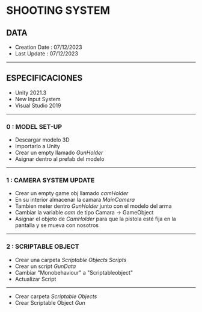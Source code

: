 # SHOOTING SYSTEM
## DATA
- Creation Date : 07/12/2023
- Last Update : 07/12/2023
---
## ESPECIFICACIONES
- Unity 2021.3
- New Input System
- Visual Studio 2019
---
### 0 : MODEL SET-UP
- Descargar modelo 3D
- Importarlo a Unity
- Crear un empty llamado _GunHolder_
- Asignar dentro al prefab del modelo
---
### 1 : CAMERA SYSTEM UPDATE
- Crear un empty game obj llamado _camHolder_
- En su interior almacenar la camara _MainCamera_
- Tambien meter dentro _GunHolder_ junto con el modelo del arma
- Cambiar la variable _cam_ de tipo Camara -> GameObject
- Asignar el objeto de _CamHolder_ para que la pistola esté fija en la pantalla y se mueva con nosotros
---
### 2 : SCRIPTABLE OBJECT
- Crear una carpeta _Scriptable Objects Scripts_
- Crear un script _GunData_
- Cambiar "Monobehaviour" a "Scriptableobject"
- Actualizar Script
---
- Crear carpeta _Scriptable Objects_
- Crear Scriptable Object _Gun_

